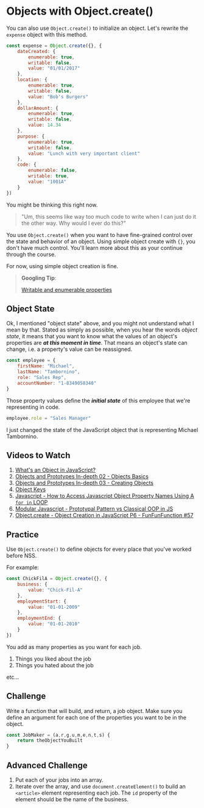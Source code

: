 # Objects with Object.create()

You can also use `Object.create()` to initialize an object. Let's rewrite the `expense` object with this method.

```js
const expense = Object.create({}, {
    dateCreated: {
        enumerable: true,
        writable: false,
        value: "01/01/2017"
    },
    location: {
        enumerable: true,
        writable: false,
        value: "Bob's Burgers"
    },
    dollarAmount: {
        enumerable: true,
        writable: false,
        value: 14.34
    },
    purpose: {
        enumerable: true,
        writable: false,
        value: "Lunch with very important client"
    },
    code: {
        enumerable: false,
        writable: true,
        value: "1001A"
    }
})
```

You might be thinking this right now.

> "Um, this seems like way too much code to write when I can just do it the other way. Why would I ever do this?"

You use `Object.create()` when you want to have fine-grained control over the state and behavior of an object. Using simple object create with `{}`, you don't have much control. You'll learn more about this as your continue through the course.

For now, using simple object creation is fine.

> **Googling Tip**:
>
> [Writable and enumerable properties](http://bfy.tw/Gu9L)
>

## Object State

Ok, I mentioned "object state" above, and you might not understand what I mean by that. Stated as simply as possible, when you hear the words _object state_, it means that you want to know what the values of an object's properties are _**at this moment in time**_. That means an object's state can change, i.e. a property's value can be reassigned.

```js
const employee = {
    firstName: "Michael",
    lastName: "Tambornino",
    role: "Sales Rep",
    accountNumber: "1-8349058340"
}
```

Those property values define the __*initial state*__ of this employee that we're representing in code.

```js
employee.role = "Sales Manager"
```

I just changed the state of the JavaScript object that is representing Michael Tambornino.

## Videos to Watch

1. [What's an Object in JavaScript?](https://www.youtube.com/watch?v=8iXoWC9XcU8)
1. [Objects and Prototypes In-depth 02 - Objects Basics](https://www.youtube.com/watch?v=yHkPHteghSc&index=2&list=PLqq-6Pq4lTTaflXUL0v3TSm86nodn0c_u)
1. [Objects and Prototypes In-depth 03 - Creating Objects](https://www.youtube.com/watch?v=25wlojU2mHg&index=3&list=PLqq-6Pq4lTTaflXUL0v3TSm86nodn0c_u)
1. [Object Keys](https://www.youtube.com/watch?v=cEVnlKgySsg)
1. [Javascript - How to Access Javascript Object Property Names Using A `for in` LOOP](https://www.youtube.com/watch?v=fDBuAnu0fvo)
1. [Modular Javascript - Prototypal Pattern vs Classical OOP in JS](https://www.youtube.com/watch?v=doXpW5AD60Q)
1. [Object.create - Object Creation in JavaScript P6 - FunFunFunction #57](https://www.youtube.com/watch?v=CDFN1VatiJA)

## Practice

Use `Object.create()` to define objects for every place that you've worked before NSS.

For example:

```js
const ChickFilA = Object.create({}, {
    business: {
        value: "Chick-Fil-A"
    },
    employmentStart: {
        value: "01-01-2009"
    },
    employmentEnd: {
        value: "01-01-2010"
    }
})
```

You add as many properties as you want for each job.

1. Things you liked about the job
1. Things you hated about the job

etc...

## Challenge

Write a function that will build, and return, a job object. Make sure you define an argument for each one of the properties you want to be in the object.

```js
const JobMaker = (a,r,g,u,m,e,n,t,s) {
    return theObjectYouBuilt
}
```

## Advanced Challenge

1. Put each of your jobs into an array.
1. Iterate over the array, and use `document.createElement()` to build an `<article>` element representing each job. The `id` property of the element should be the name of the business.
